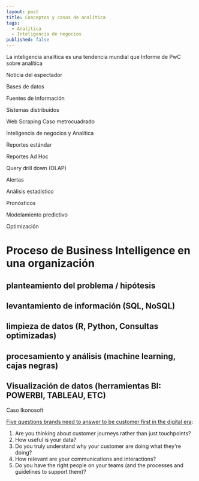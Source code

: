 ```yaml
---
layout: post
title: Conceptos y casos de analítica
tags:
  - Analítica
  - Inteligencia de negocios
published: false
---
```


La inteligencia analítica es una tendencia mundial que 
Informe de PwC sobre analítica

Noticia del espectador

Bases de datos

Fuentes de información

Sistemas distribuídos 

Web Scraping 
Caso metrocuadrado

Inteligencia de negocios y Analítica

Reportes estándar

Reportes Ad Hoc

Query drill down (OLAP) 

Alertas

Análisis estadístico

Pronósticos

Modelamiento predictivo

Optimización

# Proceso de Business Intelligence en una organización

## planteamiento del problema / hipótesis

## levantamiento de información (SQL, NoSQL) 

## limpieza de datos (R, Python, Consultas optimizadas) 

## procesamiento y análisis (machine learning, cajas negras) 

## Visualización de datos (herramientas BI: POWERBI, TABLEAU, ETC) 

Caso Ikonosoft

[Five questions brands need to answer to be customer first in the digital era](http://www.mckinsey.com/business-functions/marketing-and-sales/our-insights/five-questions-brands-need-to-answer-to-be-customer-first-in-the-digital-age?cid=other-eml-nsl-mip-mck-oth-1708&hlkid=dda9c29d806c45a6af47cf9363e407d6&hctky=9454444&hdpid=f14848e7-11fd-451f-bc98-8ccfb2723125):

1. Are you thinking about customer journeys rather than just touchpoints?
2. How useful is your data?
3. Do you truly understand why your customer are doing what they're doing?
4. How relevant are your communications and interactions?
5. Do you have the right people on your teams (and the processes and guidelines to support them)?


